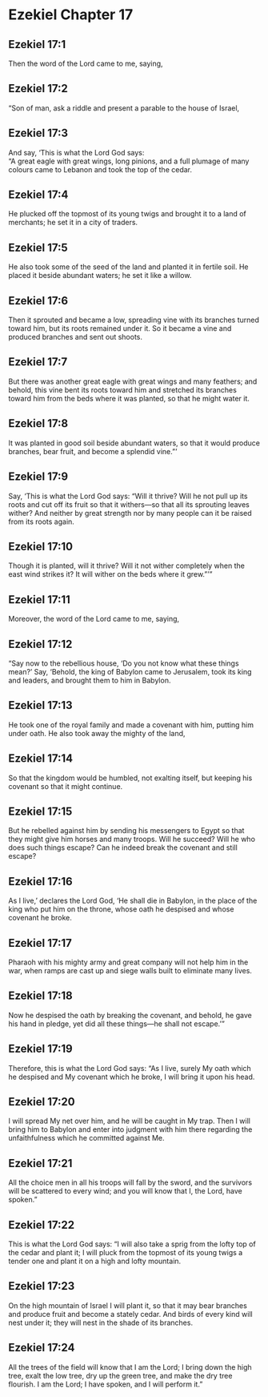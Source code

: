 # Ezekiel Chapter 17

## Ezekiel 17:1

Then the word of the Lord came to me, saying,

## Ezekiel 17:2

“Son of man, ask a riddle and present a parable to the house of Israel,

## Ezekiel 17:3

And say, ‘This is what the Lord God says:  
“A great eagle with great wings, long pinions, and a full plumage of many colours came to Lebanon and took the top of the cedar.

## Ezekiel 17:4

He plucked off the topmost of its young twigs and brought it to a land of merchants; he set it in a city of traders.

## Ezekiel 17:5

He also took some of the seed of the land and planted it in fertile soil. He placed it beside abundant waters; he set it like a willow.

## Ezekiel 17:6

Then it sprouted and became a low, spreading vine with its branches turned toward him, but its roots remained under it. So it became a vine and produced branches and sent out shoots.

## Ezekiel 17:7

But there was another great eagle with great wings and many feathers; and behold, this vine bent its roots toward him and stretched its branches toward him from the beds where it was planted, so that he might water it.

## Ezekiel 17:8

It was planted in good soil beside abundant waters, so that it would produce branches, bear fruit, and become a splendid vine.”’

## Ezekiel 17:9

Say, ‘This is what the Lord God says: “Will it thrive? Will he not pull up its roots and cut off its fruit so that it withers—so that all its sprouting leaves wither? And neither by great strength nor by many people can it be raised from its roots again.

## Ezekiel 17:10

Though it is planted, will it thrive? Will it not wither completely when the east wind strikes it? It will wither on the beds where it grew.”’”

## Ezekiel 17:11

Moreover, the word of the Lord came to me, saying,

## Ezekiel 17:12

“Say now to the rebellious house, ‘Do you not know what these things mean?’ Say, ‘Behold, the king of Babylon came to Jerusalem, took its king and leaders, and brought them to him in Babylon.

## Ezekiel 17:13

He took one of the royal family and made a covenant with him, putting him under oath. He also took away the mighty of the land,

## Ezekiel 17:14

So that the kingdom would be humbled, not exalting itself, but keeping his covenant so that it might continue.

## Ezekiel 17:15

But he rebelled against him by sending his messengers to Egypt so that they might give him horses and many troops. Will he succeed? Will he who does such things escape? Can he indeed break the covenant and still escape?

## Ezekiel 17:16

As I live,’ declares the Lord God, ‘He shall die in Babylon, in the place of the king who put him on the throne, whose oath he despised and whose covenant he broke.

## Ezekiel 17:17

Pharaoh with his mighty army and great company will not help him in the war, when ramps are cast up and siege walls built to eliminate many lives.

## Ezekiel 17:18

Now he despised the oath by breaking the covenant, and behold, he gave his hand in pledge, yet did all these things—he shall not escape.’”

## Ezekiel 17:19

Therefore, this is what the Lord God says: “As I live, surely My oath which he despised and My covenant which he broke, I will bring it upon his head.

## Ezekiel 17:20

I will spread My net over him, and he will be caught in My trap. Then I will bring him to Babylon and enter into judgment with him there regarding the unfaithfulness which he committed against Me.

## Ezekiel 17:21

All the choice men in all his troops will fall by the sword, and the survivors will be scattered to every wind; and you will know that I, the Lord, have spoken.”

## Ezekiel 17:22

This is what the Lord God says: “I will also take a sprig from the lofty top of the cedar and plant it; I will pluck from the topmost of its young twigs a tender one and plant it on a high and lofty mountain.

## Ezekiel 17:23

On the high mountain of Israel I will plant it, so that it may bear branches and produce fruit and become a stately cedar. And birds of every kind will nest under it; they will nest in the shade of its branches.

## Ezekiel 17:24

All the trees of the field will know that I am the Lord; I bring down the high tree, exalt the low tree, dry up the green tree, and make the dry tree flourish. I am the Lord; I have spoken, and I will perform it.”
